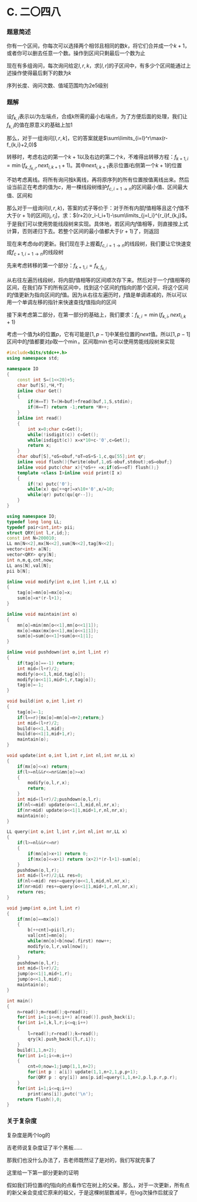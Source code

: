 # C. 二〇四八

### 题意简述

你有一个区间，你每次可以选择两个相邻且相同的数$k$，将它们合并成一个$k+1$，或者你可以删去任意一个数。操作到区间只剩最后一个数为止

现在有多组询问，每次询问给定$l,r,k$，求$[l,r]$的子区间中，有多少个区间能通过上述操作使得最后剩下的数为$k$

序列长度、询问次数、值域范围均为2e5级别

### 题解

设$f_{k,i}$表示以$i$为左端点，合成$k$所需的最小右端点，为了方便后面的处理，我们让$f_{k,i}$的值在原意义的基础上加$1$

那么，对于一组询问$[l,r,k]$，它的答案就是$\sum\limits_{i=l}^r\max(r-f_{k,i}+2,0)$

转移时，考虑右边的第一个$k+1$以及右边的第二个$k$，不难得出转移方程：$f_{k+1,i}=\min(f_{k,f_{k,i}},next_{i,k+1}+1)$。其中$next_{i,k+1}$表示位置$i$右侧第一个$k+1$的位置

不妨考虑离线。将所有询问按$k$离线，再将原序列的所有位置按值离线出来。然后设当前正在考虑的值为$c$，用一棵线段树维护$f_{c,i=1\to n}$的区间最小值、区间最大值、区间和

那么对于一组询问$(l,r,k)$，答案的式子等价于：对于所有内部$f$值相等且这个$f$值不大于$(r+1)$的区间$[l_i,r_i]$，求：$(r+2)(r_i-l_i+1)-\sum\limits_{j=l_i}^{r_i}f_{k,j}$。于是我们可以使用势能线段树来实现。具体地，若区间内$f$值相等，则直接按上式计算，否则递归下去。若整个区间的最小值都大于$(r+1)$了，则返回

现在来考虑dp的更新。我们现在手上握着$f_{c,i=1\to n}$的线段树，我们要让它快速变成$f_{c+1,i=1\to n}$的线段树

先来考虑转移的第一个部分：$f_{k+1,i}=f_{k,f_{k,i}}$

从右往左遍历线段树，将内部$f$值相等的区间顺次存下来。然后对于一个$f$值相等的区间，在我们存下的所有区间中，找到这个区间的$f$指向的那个区间，将这个区间的$f$值更新为指向区间的$f$值。因为从右往左遍历时，$f$值是单调递减的，所以可以用一个单调左移的指针来快速查找$f$值指向的区间

接下来考虑第二部分，在第一部分的基础上，我们要求：$f_{k,i}=\min(f_{k,i},next_{i,k}+1)$

考虑一个值为$k$的位置$p$，它有可能是$[1,p-1]$中某些位置的$next$值。所以$[1,p-1]$区间中的$f$值都要对$p$取一个$\min$。区间取$\min$也可以使用势能线段树来实现

```cpp
#include<bits/stdc++.h>
using namespace std;

namespace IO
{
    const int S=(1<<20)+5;
    char buf[S],*H,*T;
    inline char Get()
    {
        if(H==T) T=(H=buf)+fread(buf,1,S,stdin);
        if(H==T) return -1;return *H++;
    }
    inline int read()
    {
        int x=0;char c=Get();
        while(!isdigit(c)) c=Get();
        while(isdigit(c)) x=x*10+c-'0',c=Get();
        return x;
    }
    char obuf[S],*oS=obuf,*oT=oS+S-1,c,qu[55];int qr;
    inline void flush(){fwrite(obuf,1,oS-obuf,stdout);oS=obuf;}
    inline void putc(char x){*oS++ =x;if(oS==oT) flush();}
    template <class I>inline void print(I x)
    {
        if(!x) putc('0');
        while(x) qu[++qr]=x%10+'0',x/=10;
        while(qr) putc(qu[qr--]);
    }
}

using namespace IO;
typedef long long LL;
typedef pair<int,int> pii;
struct QRY{int l,r,id;};
const int N=200010;
LL mn[N<<2],mx[N<<2],sum[N<<2],tag[N<<2];
vector<int> a[N];
vector<QRY> qry[N];
int n,m,q,cnt,now;
LL ans[N],val[N];
pii b[N];

inline void modify(int o,int l,int r,LL x)
{
    tag[o]=mn[o]=mx[o]=x;
    sum[o]=x*(r-l+1);
}

inline void maintain(int o)
{
    mn[o]=min(mn[o<<1],mn[o<<1|1]);
    mx[o]=max(mx[o<<1],mx[o<<1|1]);
    sum[o]=sum[o<<1]+sum[o<<1|1];
}

inline void pushdown(int o,int l,int r)
{
    if(tag[o]==-1) return;
    int mid=(l+r)/2;
    modify(o<<1,l,mid,tag[o]);
    modify(o<<1|1,mid+1,r,tag[o]);
    tag[o]=-1;
}

void build(int o,int l,int r)
{
    tag[o]=-1;
    if(l==r){mx[o]=mn[o]=n+2;return;}
    int mid=(l+r)/2;
    build(o<<1,l,mid);
    build(o<<1|1,mid+1,r);
    maintain(o);
}

void update(int o,int l,int r,int nl,int nr,LL x)
{
    if(mx[o]<=x) return;
    if(l>=nl&&r<=nr&&mn[o]>=x)
    {
        modify(o,l,r,x);
        return;
    }
    int mid=(l+r)/2;pushdown(o,l,r);
    if(nl<=mid) update(o<<1,l,mid,nl,nr,x);
    if(nr>mid) update(o<<1|1,mid+1,r,nl,nr,x);
    maintain(o);
}

LL query(int o,int l,int r,int nl,int nr,LL x)
{
    if(l>=nl&&r<=nr)
    {
        if(mn[o]>x+1) return 0;
        if(mx[o]<=x+1) return (x+2)*(r-l+1)-sum[o];
    }
    pushdown(o,l,r);
    int mid=(l+r)/2;LL res=0;
    if(nl<=mid) res+=query(o<<1,l,mid,nl,nr,x);
    if(nr>mid) res+=query(o<<1|1,mid+1,r,nl,nr,x);
    return res;
}

void jump(int o,int l,int r)
{
    if(mn[o]==mx[o])
    {
        b[++cnt]=pii(l,r);
        val[cnt]=mn[o];
        while(mn[o]<b[now].first) now++;
        modify(o,l,r,val[now]);
        return;
    }
    pushdown(o,l,r);
    int mid=(l+r)/2;
    jump(o<<1|1,mid+1,r);
    jump(o<<1,l,mid);
    maintain(o);
}

int main()
{
    n=read();m=read();q=read();
    for(int i=1;i<=n;i++) a[read()].push_back(i);
    for(int i=1,k,l,r;i<=q;i++)
    {
        l=read();r=read();k=read();
        qry[k].push_back({l,r,i});
    }
    build(1,1,n+2);
    for(int i=1;i<=m;i++)
    {
        cnt=0;now=1;jump(1,1,n+2);
        for(int p : a[i]) update(1,1,n+2,1,p,p+1);
        for(QRY p : qry[i]) ans[p.id]=query(1,1,n+2,p.l,p.r,p.r);
    }
    for(int i=1;i<=q;i++)
        print(ans[i]),putc('\n');
    return flush(),0;
}
```

### 关于复杂度

复杂度是两个log的

吉老师说复杂度证了半个黑板……

那我们也没什么办法了，吉老师既然证了是对的，我们写就完事了

这里给一下第一部分更新的证明

假如我们将位置$i$的$f$指向的点看作它在树上的父亲。那么，对于一次更新，所有点的新父亲会变成它原来的祖父，于是这棵树层数减半，在log次操作后就没了